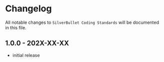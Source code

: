 # Changelog

All notable changes to `SilverBullet Coding Standards` will be documented in this file.

## 1.0.0 - 202X-XX-XX

- initial release

